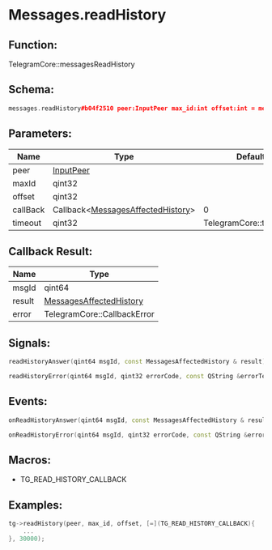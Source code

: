 # Messages.readHistory

## Function:

TelegramCore::messagesReadHistory

## Schema:

```c++
messages.readHistory#b04f2510 peer:InputPeer max_id:int offset:int = messages.AffectedHistory;
```
## Parameters:

|Name|Type|Default|
|----|----|-------|
|peer|[InputPeer](../../types/inputpeer.md)||
|maxId|qint32||
|offset|qint32||
|callBack|Callback&lt;[MessagesAffectedHistory](../../types/messagesaffectedhistory.md)&gt;|0|
|timeout|qint32|TelegramCore::timeOut()|

## Callback Result:

|Name|Type|
|----|----|
|msgId|qint64|
|result|[MessagesAffectedHistory](../../types/messagesaffectedhistory.md)|
|error|TelegramCore::CallbackError|

## Signals:

```c++
readHistoryAnswer(qint64 msgId, const MessagesAffectedHistory & result)
```
```c++
readHistoryError(qint64 msgId, qint32 errorCode, const QString &errorText)
```

## Events:

```c++
onReadHistoryAnswer(qint64 msgId, const MessagesAffectedHistory & result)
```
```c++
onReadHistoryError(qint64 msgId, qint32 errorCode, const QString &errorText)
```

## Macros:

* TG_READ_HISTORY_CALLBACK

## Examples:

```c++
tg->readHistory(peer, max_id, offset, [=](TG_READ_HISTORY_CALLBACK){
    ...
}, 30000);
```
